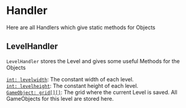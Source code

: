 <h1>Handler</h1>
Here are all Handlers which give static methods for Objects
<h2>LevelHandler</h2>
<code>LevelHandler</code> stores the Level and gives some useful Methods for the Objects

[<code>int: levelwidth</code>](LevelHandler.java#L8): The constant width of each level.<br>
[<code>int: levelheight</code>](LevelHandler.java#L9): The constant height of each level.<br>
[<code>GameObject: grid[][]</code>](LevelHandler.java#L10): The grid where the current Level is saved. All GameObjects for this level are stored here.<br>